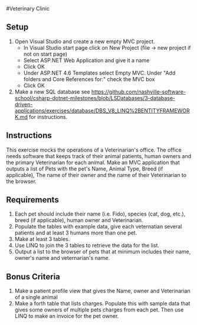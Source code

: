 #Veterinary Clinic

## Setup

1. Open Visual Studio and create a new empty MVC project.
    * In Visual Studio start page click on New Project (file -> new project if not on start page)
    * Select ASP.NET Web Application and give it a name
    * Click OK
    * Under ASP.NET 4.6 Templates select Empty MVC.  Under "Add folders and Core References for:" check the MVC box
    * Click OK
2. Make a new SQL database see https://github.com/nashville-software-school/csharp-dotnet-milestones/blob/LSDatabases/3-database-driven-applications/exercises/database/DBS_V8_LINQ%2BENTITYFRAMEWORK.md for instructions.

## Instructions

This exercise mocks the operations of a Veterinarian's office.  The office needs software that keeps track of their animal patients, human owners and the primary Veterinarian for each animal.  Make an MVC application that outputs a list of Pets with the pet's Name, Animal Type, Breed (if applicable), The name of their owner and the name of their Veterinarian to the browser.

## Requirements

1. Each pet should include their name (i.e. Fido), species (cat, dog, etc.), breed (if applicable), human owner and Veterinarian.
2. Populate the tables with example data, give each veternatian several patients and at least 3 humans more than one pet.
3. Make at least 3 tables.
4. Use LINQ to join the 3 tables to retrieve the data for the list.
5. Output a list to the browser of pets that at minimum includes their name, owner's name and veternarian's name.  

## Bonus Criteria

1. Make a patient profile view that gives the Name, owner and Veterinarian of a single animal
2. Make a forth table that lists charges.  Populate this with sample data that gives some owners of multiple pets charges from each pet.  Then use LINQ to make an invoice for the pet owner.

